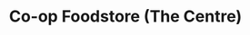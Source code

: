 ---
title: "Co-op Foodstore (The Centre)"
url: /saskatoon/co-op-foodstore-the-centre/
shop: supermarket
---